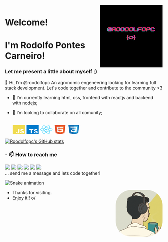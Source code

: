 <img align="right" width="200" height="200" src="Roodolfopc.png">
 
# Welcome!
 
# I'm Rodolfo Pontes Carneiro!
### Let me present a little about myself ;)
 
👋 Hi, I’m @roodolfopc
An agronomic engeneering looking for learning full stack development.
Let's code together and contribute to the community <3

- 🌱 I’m currently learning html, css, frontend with reactjs and backend with nodejs;
- 💞️ I’m looking to collaborate on all comunity;


  <div style="display: inline_block"><br>
  <img align="center" alt="Roodolfopc-Js" height="30" width="40" src="https://raw.githubusercontent.com/devicons/devicon/master/icons/javascript/javascript-plain.svg">
  <img align="center" alt="Roodolfopc-Ts" height="30" width="40" src="https://raw.githubusercontent.com/devicons/devicon/master/icons/typescript/typescript-plain.svg">
  <img align="center" alt="Roodolfopc-React" height="30" width="40" src="https://raw.githubusercontent.com/devicons/devicon/master/icons/react/react-original.svg">
  <img align="center" alt="Roodolfopc-HTML" height="30" width="40" src="https://raw.githubusercontent.com/devicons/devicon/master/icons/html5/html5-original.svg">
  <img align="center" alt="Roodolfopc-CSS" height="30" width="40" src="https://raw.githubusercontent.com/devicons/devicon/master/icons/css3/css3-original.svg">
   </div> 
 
  <div align="right" alt="insignia de status de rodolfo pontes">
[![Roodolfopc's GitHub stats](https://github-readme-stats.vercel.app/api?username=roodolfopc&show_icons=true&theme=dracula&include_all_commits=true)](https://github.com/roodolfopc/github-readme-stats)
  </div>

 
### - 📫 How to reach me
 
 <div> 
  <a href="https://instagram.com/roodolfopc" target="_blank"><img src="https://img.shields.io/badge/-Instagram-%23E4405F?style=for-the-badge&logo=instagram&logoColor=white" target="_blank"></a>
  <a href="https://api.whatsapp.com/send?phone=55+16+981701419&text=Falaaa Rodolfo!" tagert="_blank"><img src="https://img.shields.io/badge/WhatsApp-25D366?style=for-the-badge&logo=whatsapp&logoColor=white">
 	<a href="https://www.twitch.tv/roodolfopc" target="_blank"><img src="https://img.shields.io/badge/Twitch-9146FF?style=for-the-badge&logo=twitch&logoColor=white" target="_blank"></a>
 <a href="https://discord.gg/856534312715550781" target="_blank"><img src="https://img.shields.io/badge/Discord-7289DA?style=for-the-badge&logo=discord&logoColor=white" target="_blank"></a> 
  <a href = "mailto:rodolfopontesc@outlook.com"><img src="https://img.shields.io/badge/Microsoft_Outlook-0078D4?style=for-the-badge&logo=microsoft-outlook&logoColor=white" target="_blank"></a>
  <a href="https://www.linkedin.com/in/roodolfopc" target="_blank"><img src="https://img.shields.io/badge/-LinkedIn-%230077B5?style=for-the-badge&logo=linkedin&logoColor=white" target="_blank"></a> 
</div>
       ... send me a message and lets code together!
   
   
   
   
 
  ![Snake animation](https://github.com/roodolfopc/roodolfopc/blob/output/github-contribution-grid-snake.svg)
   

 
- Thanks for visiting. 
     <img align="right" alt="Rodolfo-pic" height="150" weight="150" style="border-radius:50px;" src="https://github.com/roodolfopc/roodolfopc/blob/41073181598ac43bfee73a4a07c4e86fed9b25dc/roodolfopc.gif">
- Enjoy it!! o/

